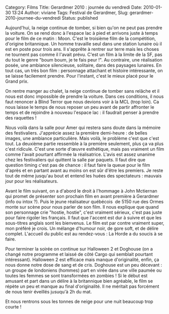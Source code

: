 Category: Films
Title: Gerardmer 2010 : journée du vendredi
Date: 2010-01-30 13:24
Author: viviane
Tags: Festival de Gerardmer, 
Slug: gerardmer-2010-journee-du-vendredi
Status: published

Aujourd'hui, la neige continue de tomber, si bien qu'on ne peut pas prendre la voiture. On se rend donc à l'espace lac à pied et arrivons juste à temps pour le film de ce matin : Moon. C'est le troisième film de la compétition, d'origine britannique. Un homme travaille seul dans une station lunaire où il est en poste pour trois ans. Il s'apprête à rentrer sur terre mais les choses ne tournent pas comme il l'avait prévu. C'est un film à la limite de la SF, pas du tout le genre "boum boum, je te fais peur !". Au contraire, une réalisation posée, une ambiance silencieuse, solitaire, dans des paysages lunaires. En tout cas, un très bon film : personnage attachant et histoire intéressante, on se laisse facilement prendre. Pour l'instant, c'est le mieux placé pour le Grand prix.

On rentre manger au chalet, la neige continue de tomber sans relâche et il nous est donc impossible de prendre la voiture. Dans ces conditions, il nous faut renoncer à Blind Terror que nous devions voir à la MCL (trop loin). Ca nous laisse le temps de nous reposer un peu avant de partir affronter le temps et de rejoindre à nouveau l'espace lac : il faudrait penser à prendre des raquettes !

Nous voilà dans la salle pour Amer qui restera sans doute dans la mémoire des festivaliers. J'apprécie assez la première demi-heure : de belles images, une ambiance particulière. Mais voilà, le problème c'est que c'est tout. La deuxième partie ressemble à la première seulement, plus ça va plus c'est ridicule. C'est une sorte d'œuvre esthétique, mais pas vraiment un film comme l'avait pourtant affirmée la réalisatrice. L'avis est assez unanime chez les festivaliers qui quittent la salle par paquets. Il faut dire que question timing c'est pas de chance : il faut faire la queue pour le film d'après et en partant avant au moins on est sûr d'être les premiers. Je reste tout de même jusqu'au bout et entend les huées des spectateurs : mauvais jour pour les réalisateurs.

Avant le film suivant, on a d'abord le droit à l'hommage à John Mctiernan qui promet de présenter son prochain film en avant première à Gerardmer (info ou intox ?). Puis le jeune réalisateur québécois  de 5150 rue des Ormes monte sur scène pour nous parler de son film. Il nous explique que quand son personnage crie "hostie, hostie", c'est vraiment sérieux, c'est pas juste pour faire rigoler les français. Il faut que l'accent est dur à suivre et que les sous-titres anglais sont les bienvenus. Le film est par contre vraiment super, mon préféré je crois. Un mélange d'humour noir, de gore soft, et de délire complet. L'accueil du public est au rendez-vous : La Horde a du soucis à se faire.

Pour terminer la soirée on continue sur Halloween 2 et Doghouse (on a changé notre programme et laissé de côté Cargo qui semblait pourtant intéressant). Halloween 2 est efficace mais manque d'originalité, enfin, ça nous donne notre dose de sang et de cris. Doghouse est un peu décevant : un groupe de londoniens (hommes) part en virée dans une ville paumée ou toutes les femmes se sont transformées en zombies ! Si le début est amusant et part dans un délire à la britannique bien agréable, le film se répète un peu et manque au final d'originalité. Il ne méritait pas forcément de nous tenir éveillés jusuqu'à 2h du mat.

Et nous rentrons sous les tonnes de neige pour une nuit beaucoup trop courte !